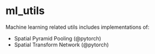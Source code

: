 # ml_utils
Machine learning related utils includes implementations of:
- Spatial Pyramid Pooling (@pytorch)
- Spatial Transform Network (@pytorch)
